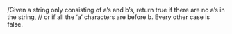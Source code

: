 /Given a string only consisting of a’s and b’s, return true if there are no a’s in the string,
// or if all the ‘a’ characters are before b. Every other case is false.